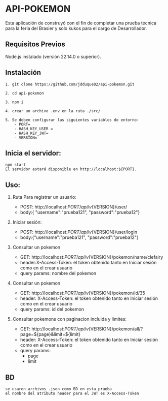 # API-POKEMON

Esta aplicación de construyó con el fin de completar una prueba técnica para la feria del Brasier y solo kukos para el cargo de Desarrollador.

## Requisitos Previos

Node.js instalado (versión 22.14.0 o superior).

## Instalación

    1. git clone https://github.com/jdduque02/api-pokemon.git

    2. cd api-pokemon

    3. npm i

    4. crear un archivo .env en la ruta ./src/

    5. Se deben configurar las siguientes variables de entorno:
        - PORT=
        - HASH_KEY_USER =
        - HASH_KEY_JWT=
        - VERSION=

## Inicia el servidor:

    npm start
    El servidor estará disponible en http://localhost:${PORT}.

## Uso:

1.  Ruta Para registrar un usuario:
    - POST: http://localhost:${PORT}/api/v${VERSION}/user/
    - body:{ "username":"prueba121", "password":"prueba12"}

2.  Iniciar sesión:
    - POST: http://localhost:${PORT}/api/v${VERSION}/user/login
    - body:{"username":"prueba121", "password":"prueba12"}
3.  Consultar un pokemon
    - GET: http://localhost:${PORT}/api/v${VERSION}/pokemon/name/clefairy
    - header:X-Access-Token: el token obtenido tanto en Iniciar sesión como en el crear usuario
    - query params: nombre del pokemon
4.  Consultar un pokemon
    - GET: http://localhost:${PORT}/api/v${VERSION}/pokemon/id/35
    - header: X-Access-Token: el token obtenido tanto en Iniciar sesión como en el crear usuario
    - query params: id del pokemon
5.  Consultar pokemons con paginacion incluida y limites:
    - GET: http://localhost:${PORT}/api/v${VERSION}/pokemon/all/?page=${page}&limit=${limit}
    - header: X-Access-Token: el token obtenido tanto en Iniciar sesión como en el crear usuario
    - query params:
        - page 
        - limit

## BD

    se usaron archivos .json como BD en esta prueba
    el nombre del atributo header para el JWT es X-Access-Token
